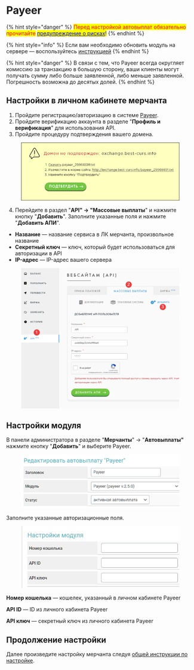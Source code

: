 # Payeer

{% hint style="danger" %}
<mark style="color:red;">Перед настройкой автовыплат обязательно прочитайте</mark> [<mark style="color:blue;">предупреждение о рисках</mark>](https://premium.gitbook.io/main/osnovnye-nastroiki/merchanty-i-avtovyplaty/avtovyplaty/preduprezhdenie-o-riskakh)<mark style="color:blue;">!</mark>
{% endhint %}

{% hint style="info" %}
Если вам необходимо обновить модуль на сервере — воспользуйтесь [инструкцией](https://premium.gitbook.io/main/osnovnye-nastroiki/faq/obnovlenie-failov-skripta-na-servere/kak-obnovit-faily-na-servere#moduli-merchantov-i-avtovyplat)
{% endhint %}

{% hint style="danger" %}
В связи с тем, что Payeer всегда округляет комиссию за транзакцию в большую сторону, ваши клиенты могут получать сумму либо больше заявленной, либо меньше заявленной. Погрешность возможна до десятых долей.
{% endhint %}

## Настройки в личном кабинете мерчанта

1. Пройдите регистрацию/авторизацию в системе [Payeer](https://payeer.com/).
2. Пройдите верификацию аккаунта в разделе "**Профиль и верификация**" для использования API.
3. Пройдите процедуру подтверждения вашего домена.

<figure><img src="../../../.gitbook/assets/image (1013).png" alt="" width="524"><figcaption></figcaption></figure>

4. Перейдите в раздел "**API" -> "Массовые выплаты**" и нажмите кнопку "**Добавить**". Заполните указанные поля и нажмите "**Добавить АПИ**".

* **Название** — название сервиса в ЛК мерчанта, произвольное название&#x20;
* **Секретный ключ** — ключ, который будет использоваться для авторизации в API
* **IP-адрес** — IP-адрес вашего сервера

<figure><img src="../../../.gitbook/assets/image (1601).png" alt="" width="563"><figcaption></figcaption></figure>

## Настройки модуля

В панели администратора в разделе "**Мерчанты**" -> "**Автовыплаты"** нажмите кнопку "**Добавить**" и выберите Payeer.

<figure><img src="../../../.gitbook/assets/image (1598).png" alt="" width="490"><figcaption></figcaption></figure>

Заполните указанные авторизационные поля.

<figure><img src="../../../.gitbook/assets/image (1599).png" alt="" width="446"><figcaption></figcaption></figure>

**Номер кошелька** — кошелек, указанный в личном кабинете Payeer

**API ID**  — ID из личного кабинета Payeer

**API ключ** — секретный ключ из личного кабинета Payeer

## Продолжение настройки

Далее произведите настройку мерчанта следуя [общей инструкции по настройке](https://premium.gitbook.io/rukovodstvo-polzovatelya/osnovnye-nastroiki/merchanty-i-avtovyplaty/merchanty/obshie-nastroiki-merchantov).
